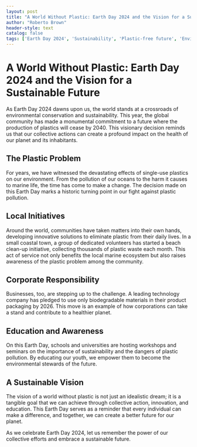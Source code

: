 ```yaml
---
layout: post
title: "A World Without Plastic: Earth Day 2024 and the Vision for a Sustainable Future"
author: "Roberto Brown"
header-style: text
catalog: false
tags: ['Earth Day 2024', 'Sustainability', 'Plastic-free future', 'Environmental conservation', 'Collective action', 'Community initiatives', 'Corporate responsibility', 'Education', 'Awareness', 'Sustainable vision']
---
```


# A World Without Plastic: Earth Day 2024 and the Vision for a Sustainable Future

As Earth Day 2024 dawns upon us, the world stands at a crossroads of environmental conservation and sustainability. This year, the global community has made a monumental commitment to a future where the production of plastics will cease by 2040. This visionary decision reminds us that our collective actions can create a profound impact on the health of our planet and its inhabitants.

## The Plastic Problem

For years, we have witnessed the devastating effects of single-use plastics on our environment. From the pollution of our oceans to the harm it causes to marine life, the time has come to make a change. The decision made on this Earth Day marks a historic turning point in our fight against plastic pollution.

## Local Initiatives

Around the world, communities have taken matters into their own hands, developing innovative solutions to eliminate plastic from their daily lives. In a small coastal town, a group of dedicated volunteers has started a beach clean-up initiative, collecting thousands of plastic waste each month. This act of service not only benefits the local marine ecosystem but also raises awareness of the plastic problem among the community.

## Corporate Responsibility

Businesses, too, are stepping up to the challenge. A leading technology company has pledged to use only biodegradable materials in their product packaging by 2026. This move is an example of how corporations can take a stand and contribute to a healthier planet.

## Education and Awareness

On this Earth Day, schools and universities are hosting workshops and seminars on the importance of sustainability and the dangers of plastic pollution. By educating our youth, we empower them to become the environmental stewards of the future.

## A Sustainable Vision

The vision of a world without plastic is not just an idealistic dream; it is a tangible goal that we can achieve through collective action, innovation, and education. This Earth Day serves as a reminder that every individual can make a difference, and together, we can create a better future for our planet.

As we celebrate Earth Day 2024, let us remember the power of our collective efforts and embrace a sustainable future.
